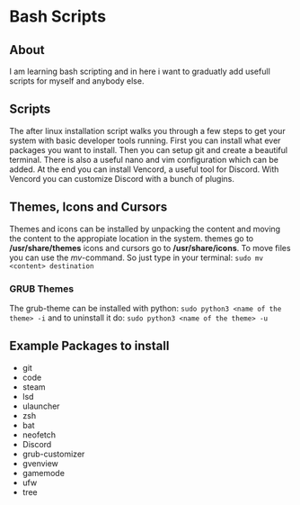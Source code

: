 # Bash Scripts

## About

I am learning bash scripting and in here i want to graduatly add usefull scripts for myself and anybody else.

## Scripts

The after linux installation script walks you through a few steps to get your system with basic developer tools running.
First you can install what ever packages you want to install. Then you can setup git and create a beautiful terminal.
There is also a useful nano and vim configuration which can be added. At the end you can install Vencord, a useful tool for Discord.
With Vencord you can customize Discord with a bunch of plugins.

## Themes, Icons and Cursors

Themes and icons can be installed by unpacking the content and moving the content to the appropiate location in the system.
themes go to <strong>/usr/share/themes</strong>
icons and cursors go to <strong>/usr/share/icons</strong>. To move files you can use the *mv*-command.
So just type in your terminal: ```sudo mv <content> destination```

### GRUB Themes

The grub-theme can be installed with python: ```sudo python3 <name of the theme> -i```
and to uninstall it do: ```sudo python3 <name of the theme> -u```

## Example Packages to install

- git
- code
- steam
- lsd
- ulauncher
- zsh
- bat
- neofetch
- Discord
- grub-customizer
- gvenview
- gamemode
- ufw
- tree
